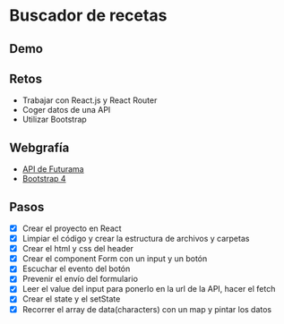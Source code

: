 # Buscador de recetas

## Demo

## Retos

- Trabajar con React.js y React Router
- Coger datos de una API
- Utilizar Bootstrap

## Webgrafía

- [API de Futurama](https://futuramaapi.herokuapp.com/)
- [Bootstrap 4](https://getbootstrap.com/docs/4.4/getting-started/introduction/)

## Pasos

- [x] Crear el proyecto en React
- [x] Limpiar el código y crear la estructura de archivos y carpetas
- [x] Crear el html y css del header
- [x] Crear el component Form con un input y un botón
- [x] Escuchar el evento del botón
- [x] Prevenir el envío del formulario
- [x] Leer el value del input para ponerlo en la url de la API, hacer el fetch
- [x] Crear el state y el setState
- [x] Recorrer el array de data(characters) con un map y pintar los datos
